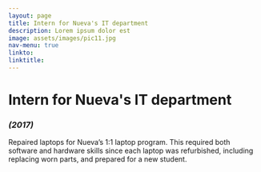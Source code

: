 ```yaml
---
layout: page
title: Intern for Nueva's IT department
description: Lorem ipsum dolor est
image: assets/images/pic11.jpg
nav-menu: true
linkto: 
linktitle: 
---
```


# Intern for Nueva's IT department
### *(2017)*

Repaired laptops for Nueva’s 1:1 laptop program. This required both software and hardware skills since each laptop was refurbished, including replacing worn parts, and prepared for a new student.
